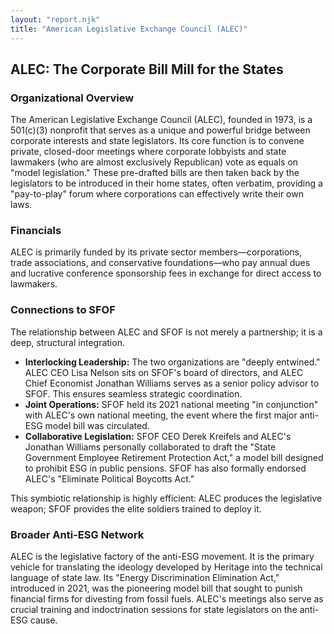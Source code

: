 ```yaml
---
layout: "report.njk"
title: "American Legislative Exchange Council (ALEC)"
---
```


## ALEC: The Corporate Bill Mill for the States

### Organizational Overview

The American Legislative Exchange Council (ALEC), founded in 1973, is a 501(c)(3) nonprofit that serves as a unique and powerful bridge between corporate interests and state legislators. Its core function is to convene private, closed-door meetings where corporate lobbyists and state lawmakers (who are almost exclusively Republican) vote as equals on "model legislation." These pre-drafted bills are then taken back by the legislators to be introduced in their home states, often verbatim, providing a "pay-to-play" forum where corporations can effectively write their own laws.

### Financials

ALEC is primarily funded by its private sector members—corporations, trade associations, and conservative foundations—who pay annual dues and lucrative conference sponsorship fees in exchange for direct access to lawmakers.

### Connections to SFOF

The relationship between ALEC and SFOF is not merely a partnership; it is a deep, structural integration.

* **Interlocking Leadership:** The two organizations are "deeply entwined." ALEC CEO Lisa Nelson sits on SFOF's board of directors, and ALEC Chief Economist Jonathan Williams serves as a senior policy advisor to SFOF. This ensures seamless strategic coordination.
* **Joint Operations:** SFOF held its 2021 national meeting "in conjunction" with ALEC's own national meeting, the event where the first major anti-ESG model bill was circulated.
* **Collaborative Legislation:** SFOF CEO Derek Kreifels and ALEC's Jonathan Williams personally collaborated to draft the "State Government Employee Retirement Protection Act," a model bill designed to prohibit ESG in public pensions. SFOF has also formally endorsed ALEC's "Eliminate Political Boycotts Act."

This symbiotic relationship is highly efficient: ALEC produces the legislative weapon; SFOF provides the elite soldiers trained to deploy it.

### Broader Anti-ESG Network

ALEC is the legislative factory of the anti-ESG movement. It is the primary vehicle for translating the ideology developed by Heritage into the technical language of state law. Its "Energy Discrimination Elimination Act," introduced in 2021, was the pioneering model bill that sought to punish financial firms for divesting from fossil fuels. ALEC's meetings also serve as crucial training and indoctrination sessions for state legislators on the anti-ESG cause.
